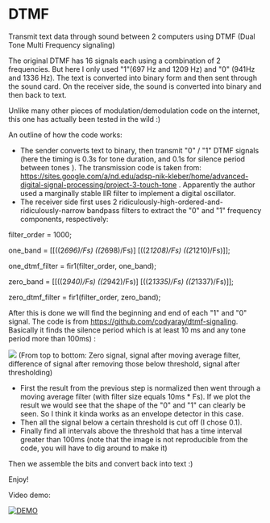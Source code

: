 # DTMF
Transmit text data through sound between 2 computers using DTMF (Dual Tone Multi Frequency signaling)

The original DTMF has 16 signals each using a combination of 2 frequencies. But here I only used "1"(697 Hz and 1209 Hz) and "0" (941Hz and 1336 Hz). The text is converted into binary form and then sent through the sound card. On the receiver side, the sound is converted into binary and then back to text.

Unlike many other pieces of modulation/demodulation code on the internet, this one has actually been tested in the wild :)

An outline of how the code works:
- The sender converts text to binary, then transmit "0" / "1" DTMF signals (here the timing is 0.3s for tone duration, and 0.1s for silence period between tones ). The transmission code is taken from: https://sites.google.com/a/nd.edu/adsp-nik-kleber/home/advanced-digital-signal-processing/project-3-touch-tone . Apparently the author used a marginally stable IIR filter to implement a digital oscillator. 
- The receiver side first uses 2 ridiculously-high-ordered-and-ridiculously-narrow bandpass filters to extract the "0" and "1" frequency components, respectively:

filter_order = 1000;

one_band = [[((2*696)/Fs) ((2*698)/Fs)] [((2*1208)/Fs) ((2*1210)/Fs)]];

one_dtmf_filter = fir1(filter_order, one_band);

zero_band = [[((2*940)/Fs) ((2*942)/Fs)] [((2*1335)/Fs) ((2*1337)/Fs)]];

zero_dtmf_filter = fir1(filter_order, zero_band);

After this is done we will find the beginning and end of each "1" and "0" signal. The code is from https://github.com/codyaray/dtmf-signaling. Basically it finds the silence period which is at least 10 ms and any tone period more than 100ms) :

![](https://user-images.githubusercontent.com/20016033/34468682-cf381b6e-ef40-11e7-924f-c2539cbfe28d.PNG?raw=true "")
(From top to bottom: Zero signal, signal after moving average filter, difference of signal after removing those below threshold, signal after thresholding)
- First the result from the previous step is normalized then went through a moving average filter (with filter size equals 10ms * Fs). If we plot the result we would see that the shape of the "0" and "1" can clearly be seen. So I think it kinda works as an envelope detector in this case.
- Then all the signal below a certain threshold is cut off (I chose 0.1). 
- Finally find all intervals above the threshold that has a time interval greater than 100ms
(note that the image is not reproducible from the code, you will have to dig around to make it)


Then we assemble the bits and convert back into text :)

Enjoy! 

Video demo: 

[![DEMO ](https://user-images.githubusercontent.com/20016033/34468760-57425190-ef42-11e7-9024-8c18dfbe21b2.PNG)](https://www.youtube.com/watch?v=vwQVmNnWa4s "DEMO")


